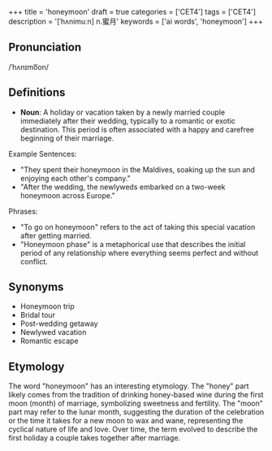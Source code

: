 +++
title = 'honeymoon'
draft = true
categories = ['CET4']
tags = ['CET4']
description = '[ˈhʌnimuːn] n.蜜月'
keywords = ['ai words', 'honeymoon']
+++

## Pronunciation
/ˈhʌnɪmo͞on/

## Definitions
- **Noun**: A holiday or vacation taken by a newly married couple immediately after their wedding, typically to a romantic or exotic destination. This period is often associated with a happy and carefree beginning of their marriage.

Example Sentences:
- "They spent their honeymoon in the Maldives, soaking up the sun and enjoying each other's company."
- "After the wedding, the newlyweds embarked on a two-week honeymoon across Europe."

Phrases:
- "To go on honeymoon" refers to the act of taking this special vacation after getting married.
- "Honeymoon phase" is a metaphorical use that describes the initial period of any relationship where everything seems perfect and without conflict.

## Synonyms
- Honeymoon trip
- Bridal tour
- Post-wedding getaway
- Newlywed vacation
- Romantic escape

## Etymology
The word "honeymoon" has an interesting etymology. The "honey" part likely comes from the tradition of drinking honey-based wine during the first moon (month) of marriage, symbolizing sweetness and fertility. The "moon" part may refer to the lunar month, suggesting the duration of the celebration or the time it takes for a new moon to wax and wane, representing the cyclical nature of life and love. Over time, the term evolved to describe the first holiday a couple takes together after marriage.
